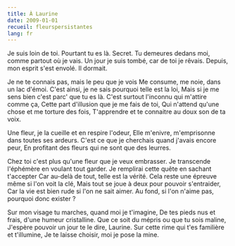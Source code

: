 ```yaml
---
title: À Laurine
date: 2009-01-01
recueil: fleurspersistantes
lang: fr
---
```


Je suis loin de toi. Pourtant tu es là. Secret.
Tu demeures dedans moi, comme partout où je vais.
Un jour je suis tombé, car de toi je rêvais.
Depuis, mon esprit s'est envolé. Il dormait.

Je ne te connais pas, mais le peu que je vois
Me consume, me noie, dans un lac d'émoi.
C'est ainsi, je ne sais pourquoi telle est la loi,
Mais si je me sens bien c'est parc' que tu es là.
C'est surtout l'inconnu qui m'attire comme ça,
Cette part d'illusion que je me fais de toi,
Qui n'attend qu'une chose et me torture des fois,
T'apprendre et te connaitre au doux son de ta voix.

Une fleur, je la cueille et en respire l'odeur,
Elle m'enivre, m'emprisonne dans toutes ses ardeurs.
C'est ce que je cherchais quand j'avais encore peur,
En profitant des fleurs qui ne sont que des leurres.

Chez toi c'est plus qu'une fleur que je veux embrasser.
Je transcende l'éphémère en voulant tout garder.
Je remplirai cette quête en sachant t'accepter
Car au-delà de tout, telle est la vérité.
Cela reste une épreuve même si l'on voit la clé,
Mais tout se joue à deux pour pouvoir s'entraider,
Car la vie est bien rude si l'on ne sait aimer.
Au fond, si l'on n'aime pas, pourquoi donc exister ?

Sur mon visage tu marches, quand moi je t'imagine,
De tes pieds nus et frais, d'une humeur cristalline.
Que ce soit du mépris ou que tu sois maline,
J'espère pouvoir un jour te le dire, Laurine.
Sur cette rime qui t'es familière et t'illumine,
Je te laisse choisir, moi je pose la mine.
